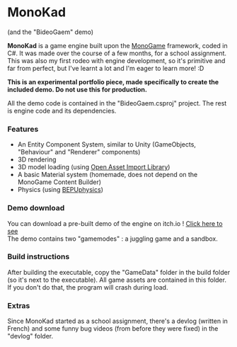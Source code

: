 # MonoKad
(and the "BideoGaem" demo)

**MonoKad** is a game engine built upon the [MonoGame](https://monogame.net/) framework, coded in C#.
It was made over the course of a few months, for a school assignment. This was also my first rodeo with engine development, so it's primitive and far from perfect, but I've learnt a lot and I'm eager to learn more! :D

**This is an experimental portfolio piece, made specifically to create the included demo. Do not use this for production.**

All the demo code is contained in the "BideoGaem.csproj" project. The rest is engine code and its dependencies.

### Features
- An Entity Component System, similar to Unity (GameObjects, "Behaviour" and "Renderer" components)
- 3D rendering
- 3D model loading (using [Open Asset Import Library](https://github.com/assimp/assimp))
- A basic Material system (homemade, does not depend on the MonoGame Content Builder)
- Physics (using [BEPUphysics](https://github.com/bepu/bepuphysics2))

### Demo download

You can download a pre-built demo of the engine on itch.io ! [Click here to see](https://kadronk.itch.io/monokad-demo)<br>
The demo contains two "gamemodes" : a juggling game and a sandbox.

### Build instructions

After building the executable, copy the "GameData" folder in the build folder (so it's next to the executable). All game assets are contained in this folder.<br>
If you don't do that, the program will crash during load.

### Extras
Since MonoKad started as a school assignment, there's a devlog (written in French) and some funny bug videos (from before they were fixed) in the "devlog" folder.